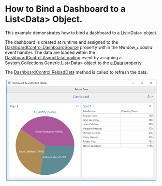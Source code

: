 # How to Bind a Dashboard to a List&lt;Data&gt; Object.

This example demonstrates how to bind a dashboard to a List&lt;Data&gt; object.

The dashboard is created at runtime and assigned to the [DashboardControl.DashboardSource](https://docs.devexpress.com/Dashboard/DevExpress.DashboardWpf.DashboardControl.DashboardSource) property within the _Window_Loaded_ event handler. The data are loaded within the [DashboardControl.AsyncDataLoading](https://docs.devexpress.com/Dashboard/DevExpress.DashboardWpf.DashboardControl.AsyncDataLoading) event by assgning a System.Collections.Generic.List&lt;Data&gt; object to the [e.Data](https://docs.devexpress.com/Dashboard/DevExpress.DashboardCommon.DataLoadingEventArgs.Data) property. 

The [DashboardControl.ReloadData](https://docs.devexpress.com/Dashboard/DevExpress.DashboardWpf.DashboardControl.ReloadData) method is called to refresh the data.

![](https://github.com/BrianDX/wpf-dashboard-how-to-bind-to-object-list/blob/18.1.3%2B/images/wpf-dashboard-how-to-bind-to-object-list.png)
